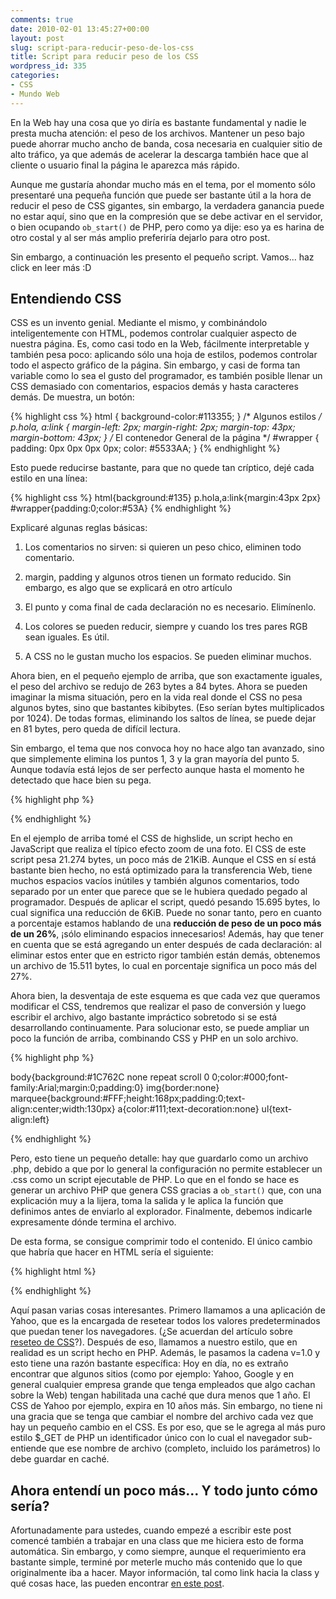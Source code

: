 ```yaml
---
comments: true
date: 2010-02-01 13:45:27+00:00
layout: post
slug: script-para-reducir-peso-de-los-css
title: Script para reducir peso de los CSS
wordpress_id: 335
categories:
- CSS
- Mundo Web
---
```


En la Web hay una cosa que yo diría es bastante fundamental y nadie le presta mucha atención: el peso de los archivos. Mantener un peso bajo puede ahorrar mucho ancho de banda, cosa necesaria en cualquier sitio de alto tráfico, ya que además de acelerar la descarga también hace que al cliente o usuario final la página le aparezca más rápido.

Aunque me gustaría ahondar mucho más en el tema, por el momento sólo presentaré una pequeña función que puede ser bastante útil a la hora de reducir el peso de CSS gigantes, sin embargo, la verdadera ganancia puede no estar aquí, sino que en la compresión que se debe activar en el servidor, o bien ocupando `ob_start()` de PHP, pero como ya dije: eso ya es harina de otro costal y al ser más amplio preferiría dejarlo para otro post.

Sin embargo, a continuación les presento el pequeño script. Vamos... haz click en leer más :D
<!-- more -->


## Entendiendo CSS


CSS es un invento genial. Mediante el mismo, y combinándolo inteligentemente con HTML, podemos controlar cualquier aspecto de nuestra página. Es, como casi todo en la Web, fácilmente interpretable y también pesa poco: aplicando sólo una hoja de estilos, podemos controlar todo el aspecto gráfico de la página. Sin embargo, y casi de forma tan variable como lo sea el gusto del programador, es también posible llenar un CSS demasiado con comentarios, espacios demás y hasta caracteres demás. De muestra, un botón:

{% highlight css %}
html {
  background-color:#113355;
}
/* Algunos estilos */
p.hola, a:link {
  margin-left: 2px;
  margin-right: 2px;
  margin-top: 43px;
  margin-bottom: 43px;
}
/* El contenedor General de la página */
#wrapper {
  padding: 0px 0px 0px 0px;
  color: #5533AA;
}
{% endhighlight %}

Esto puede reducirse bastante, para que no quede tan críptico, dejé cada estilo en una línea:

{% highlight css %}
html{background:#135}
p.hola,a:link{margin:43px 2px}
#wrapper{padding:0;color:#53A}
{% endhighlight %}

Explicaré algunas reglas básicas:



	
  1. Los comentarios no sirven: si quieren un peso chico, eliminen todo comentario.

	
  2. margin, padding y algunos otros tienen un formato reducido. Sin embargo, es algo que se explicará en otro artículo

	
  3. El punto y coma final de cada declaración no es necesario. Elimínenlo.

	
  4. Los colores se pueden reducir, siempre y cuando los tres pares RGB sean iguales. Es útil.

	
  5. A CSS no le gustan mucho los espacios. Se pueden eliminar muchos.


Ahora bien, en el pequeño ejemplo de arriba, que son exactamente iguales, el peso del archivo se redujo de 263 bytes a 84 bytes. Ahora se pueden imaginar la misma situación, pero en la vida real donde el CSS no pesa algunos bytes, sino que bastantes kibibytes. (Eso serían bytes multiplicados por 1024). De todas formas, eliminando los saltos de línea, se puede dejar en 81 bytes, pero queda de difícil lectura.

Sin embargo, el tema que nos convoca hoy no hace algo tan avanzado, sino que simplemente elimina los puntos 1, 3 y la gran mayoría del punto 5. Aunque todavía está lejos de ser perfecto aunque hasta el momento he detectado que hace bien su pega.

{% highlight php %}
<?php
  function compress($buffer) {
    $buffer = preg_replace('!/\*[^*]*\*+([^/][^*]*\*+)*/!', '', $buffer);
    $buffer = str_replace(array("\r\n", "\r", "\n", "\t", '  ', '    ', '    '), '', $buffer);
    $buffer = str_replace(array(';}','; }',': ',' {','; '),array("}\n","}\n",':','{',';'),$buffer);
    return $buffer;
  }

header('Content-type: text/css');
echo compress(file_get_contents('highslide.css'));
?>
{% endhighlight %}

En el ejemplo de arriba tomé el CSS de highslide, un script hecho en JavaScript que realiza el típico efecto zoom de una foto. El CSS de este script pesa 21.274 bytes, un poco más de 21KiB. Aunque el CSS en sí está bastante bien hecho, no está optimizado para la transferencia Web, tiene muchos espacios vacíos inútiles y también algunos comentarios, todo separado por un enter que parece que se le hubiera quedado pegado al programador.
Después de aplicar el script, quedó pesando 15.695 bytes, lo cual significa una reducción de 6KiB. Puede no sonar tanto, pero en cuanto a porcentaje estamos hablando de una **reducción de peso de un poco más de un 26%**, ¡sólo eliminando espacios innecesarios! Además, hay que tener en cuenta que se está agregando un enter después de cada declaración: al eliminar estos enter que en estricto rigor también están demás, obtenemos un archivo de 15.511 bytes, lo cual en porcentaje significa un poco más del 27%.

Ahora bien, la desventaja de este esquema es que cada vez que queramos modificar el CSS, tendremos que realizar el paso de conversión y luego escribir el archivo, algo bastante impráctico sobretodo si se está desarrollando continuamente. Para solucionar esto, se puede ampliar un poco la función de arriba, combinando CSS y PHP en un solo archivo.

{% highlight php %}
<?php
  header('Content-type: text/css');
  ob_start("comprimir");
  function comprimir($buffer) {
    $buffer = preg_replace('!/\*[^*]*\*+([^/][^*]*\*+)*/!', '', $buffer);
    $buffer = str_replace(array("\r\n", "\r", "\n", "\t", '  ', '    ', '    '), '', $buffer);
    $buffer = str_replace(array(';}','; }',': ',' {','; '),array("}","}",':','{',';'),$buffer);
    return $buffer;
  }
?>
body{background:#1C762C none repeat scroll 0 0;color:#000;font-family:Arial;margin:0;padding:0}
img{border:none}
marquee{background:#FFF;height:168px;padding:0;text-align:center;width:130px}
a{color:#111;text-decoration:none}
ul{text-align:left}
<?php
  ob_end_flush();
?>
{% endhighlight %}

Pero, esto tiene un pequeño detalle: hay que guardarlo como un archivo .php, debido a que por lo general la configuración no permite establecer un .css como un script ejecutable de PHP. Lo que en el fondo se hace es generar un archivo PHP que genera CSS gracias a `ob_start()` que, con una explicación muy a la lijera, toma la salida y le aplica la función que definimos antes de enviarlo al explorador. Finalmente, debemos indicarle expresamente dónde termina el archivo.

De esta forma, se consigue comprimir todo el contenido. El único cambio que habría que hacer en HTML sería el siguiente:

{% highlight html %}
<!DOCTYPE html PUBLIC "-//W3C//DTD XHTML 1.0 Transitional//EN" "http://www.w3.org/TR/xhtml1/DTD/xhtml1-transitional.dtd">
<html xmlns="http://www.w3.org/1999/xhtml" lang="es">
  <head>
    <meta http-equiv="Content-Type" content="text/html; charset=UTF-8"/>
    <base href="http://looneyfactory.com/"/>
    <link rel="stylesheet" type="text/css" href="http://yui.yahooapis.com/3.0.0/build/cssreset/reset-min.css"/>
    <link href="estilo_general.css.php?v=1.0" rel="stylesheet" type="text/css"/>
  </head>
  <body>
<!-- el contenido del cuerpo -->
  </body>
</html>
{% endhighlight %}

Aquí pasan varias cosas interesantes. Primero llamamos a una aplicación de Yahoo, que es la encargada de resetear todos los valores predeterminados que puedan tener los navegadores. (¿Se acuerdan del artículo sobre [reseteo de CSS](http://blog.unreal4u.com/2010/01/resetear-css/)?). Después de eso, llamamos a nuestro estilo, que en realidad es un script hecho en PHP. Además, le pasamos la cadena v=1.0 y esto tiene una razón bastante específica: Hoy en día, no es extraño encontrar que algunos sitios (como por ejemplo: Yahoo, Google y en general cualquier empresa grande que tenga empleados que algo cachan sobre la Web) tengan habilitada una caché que dura menos que 1 año. El CSS de Yahoo por ejemplo, expira en 10 años más. Sin embargo, no tiene ni una gracia que se tenga que cambiar el nombre del archivo cada vez que hay un pequeño cambio en el CSS. Es por eso, que se le agrega al más puro estilo $_GET de PHP un identificador único con lo cual el navegador sub-entiende que ese nombre de archivo (completo, incluido los parámetros) lo debe guardar en caché. 



## Ahora entendí un poco más... Y todo junto cómo sería?


Afortunadamente para ustedes, cuando empezé a escribir este post comencé también a trabajar en una class que me hiciera esto de forma automática. Sin embargo, y como siempre, aunque el requerimiento era bastante simple, terminé por meterle mucho más contenido que lo que originalmente iba a hacer. 
Mayor información, tal como link hacia la class y qué cosas hace, las pueden encontrar [en este post](http://blog.unreal4u.com/2010/01/nueva-class-publicada-csstacker/). 
